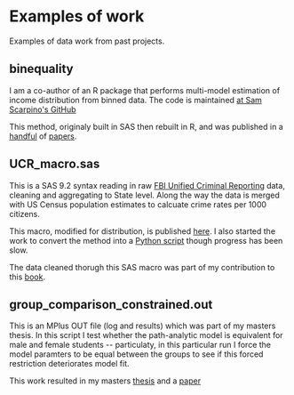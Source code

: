 # Examples of work

Examples of data work from past projects. 

## binequality
I am a co-author of an R package that performs multi-model estimation of income distribution from binned data. The code is maintained [at Sam Scarpino's GitHub](https://github.com/scarpino/binequality)

This method, originaly built in SAS then rebuilt in R, and was published in a [handful](https://arxiv.org/abs/1210.0200) of [papers](https://arxiv.org/abs/1402.4061).


## UCR_macro.sas
This is a SAS 9.2 syntax reading in raw [FBI Unified Criminal Reporting](https://ucr.fbi.gov/) data, cleaning and aggregating to State level. Along the way the data is merged with US Census population estimates to calcuate crime rates per 1000 citizens. 

This macro, modified for distribution, is published [here](https://github.com/iholas/ucr_read). I also started the work to convert the method into a [Python script](https://github.com/iholas/ucr_read.py) though progress has been slow. 

The data cleaned thorugh this SAS macro was part of my contribution to this [book](http://www.springer.com/us/book/9783319148175).


## group_comparison_constrained.out 
This is an MPlus OUT file (log and results) which was part of my masters thesis. In this script I test whether the path-analytic model is equivalent for male and female students -- particulaty, in this particular run I force the model paramters to be equal between the groups to see if this forced restriction deteriorates model fit.  

This work resulted in my masters [thesis](https://scholar.google.com/citations?view_op=view_citation&hl=en&user=tWbk-PUAAAAJ&citation_for_view=tWbk-PUAAAAJ:u-x6o8ySG0sC) and a [paper](https://www.researchgate.net/publication/51854488_Are_Middle_Schools_Harmful_The_Role_of_Transition_Timing_Classroom_Quality_and_School_Characteristics)
